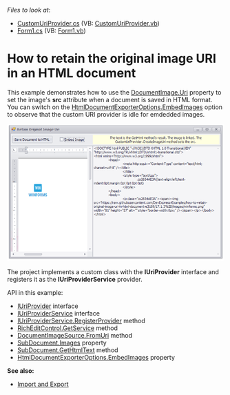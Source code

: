 <!-- default file list -->
*Files to look at*:

* [CustomUriProvider.cs](./CS/HTML_Export_ImageSourceExample/CustomUriProvider.cs) (VB: [CustomUriProvider.vb](./VB/HTML_Export_ImageSourceExample/CustomUriProvider.vb))
* [Form1.cs](./CS/HTML_Export_ImageSourceExample/Form1.cs) (VB: [Form1.vb](./VB/HTML_Export_ImageSourceExample/Form1.vb))
<!-- default file list end -->
# How to retain the original image URI in an HTML document


This example demonstrates how to use the [DocumentImage.Uri](https://docs.devexpress.com/OfficeFileAPI/DevExpress.XtraRichEdit.API.Native.DocumentImage.Uri) property to set the image's **src** attribute when a document is saved in HTML format. You can switch on the [HtmlDocumentExporterOptions.EmbedImages](https://docs.devexpress.com/OfficeFileAPI/DevExpress.XtraRichEdit.Export.HtmlDocumentExporterOptions.EmbedImages) option to observe that the custom URI provider is idle for emdedded images.


![](./images/screenshot.png)

The project implements a custom class with the **IUriProvider** interface and registers it as the **IUriProviderService** provider.

API in this example:

* [IUriProvider](https://docs.devexpress.com/OfficeFileAPI/DevExpress.Office.Services.IUriProvider) interface
* [IUriProviderService](https://docs.devexpress.com/OfficeFileAPI/DevExpress.Office.Services.IUriProviderService) interface
* [IUriProviderService.RegisterProvider](https://docs.devexpress.com/OfficeFileAPI/DevExpress.Office.Services.IUriProviderService.RegisterProvider(DevExpress.Office.Services.IUriProvider)) method
* [RichEditControl.GetService](https://docs.devexpress.com/WindowsForms/DevExpress.XtraRichEdit.RichEditControl.GetService.overloads) method
* [DocumentImageSource.FromUri](https://docs.devexpress.com/OfficeFileAPI/DevExpress.XtraRichEdit.API.Native.DocumentImageSource.FromUri(System.String-System.ComponentModel.Design.IServiceContainer)) method
* [SubDocument.Images](https://docs.devexpress.com/OfficeFileAPI/DevExpress.XtraRichEdit.API.Native.SubDocument.Images) property
* [SubDocument.GetHtmlText](https://docs.devexpress.com/OfficeFileAPI/DevExpress.XtraRichEdit.API.Native.SubDocument.GetHtmlText.overloads) method
* [HtmlDocumentExporterOptions.EmbedImages](https://docs.devexpress.com/OfficeFileAPI/DevExpress.XtraRichEdit.Export.HtmlDocumentExporterOptions.EmbedImages) property

**See also:**

* [Import and Export](https://docs.devexpress.com/WindowsForms/9333)
